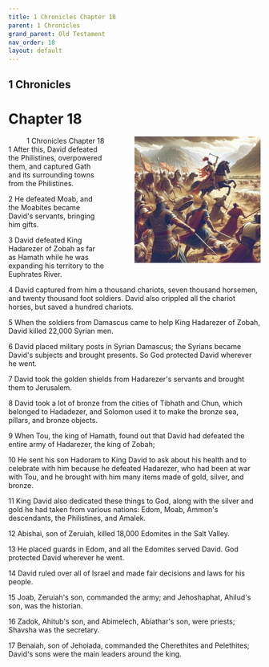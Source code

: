 ```yaml
---
title: 1 Chronicles Chapter 18
parent: 1 Chronicles
grand_parent: Old Testament
nav_order: 18
layout: default
---
```


## 1 Chronicles

# Chapter 18

<div style="clear: both; text-align: right;">
    <div style="max-width: 50%; height: auto; float: right; margin: 0 0 10px 10px; padding-left: 10%;">
        <img src="/assets/Image/1 Chronicles/500/18.jpg" alt="1 Chronicles Chapter 18" class="chapter-image">
    </div>
    <figcaption style="font-size: 14px; text-align: right;">1 Chronicles Chapter 18</figcaption>
</div>
1 After this, David defeated the Philistines, overpowered them, and captured Gath and its surrounding towns from the Philistines.

2 He defeated Moab, and the Moabites became David's servants, bringing him gifts.

3 David defeated King Hadarezer of Zobah as far as Hamath while he was expanding his territory to the Euphrates River.

4 David captured from him a thousand chariots, seven thousand horsemen, and twenty thousand foot soldiers. David also crippled all the chariot horses, but saved a hundred chariots.

5 When the soldiers from Damascus came to help King Hadarezer of Zobah, David killed 22,000 Syrian men.

6 David placed military posts in Syrian Damascus; the Syrians became David's subjects and brought presents. So God protected David wherever he went.

7 David took the golden shields from Hadarezer's servants and brought them to Jerusalem.

8 David took a lot of bronze from the cities of Tibhath and Chun, which belonged to Hadadezer, and Solomon used it to make the bronze sea, pillars, and bronze objects.

9 When Tou, the king of Hamath, found out that David had defeated the entire army of Hadarezer, the king of Zobah;

10 He sent his son Hadoram to King David to ask about his health and to celebrate with him because he defeated Hadarezer, who had been at war with Tou, and he brought with him many items made of gold, silver, and bronze.

11 King David also dedicated these things to God, along with the silver and gold he had taken from various nations: Edom, Moab, Ammon's descendants, the Philistines, and Amalek.

12 Abishai, son of Zeruiah, killed 18,000 Edomites in the Salt Valley.

13 He placed guards in Edom, and all the Edomites served David. God protected David wherever he went.

14 David ruled over all of Israel and made fair decisions and laws for his people.

15 Joab, Zeruiah's son, commanded the army; and Jehoshaphat, Ahilud's son, was the historian.

16 Zadok, Ahitub's son, and Abimelech, Abiathar's son, were priests; Shavsha was the secretary.

17 Benaiah, son of Jehoiada, commanded the Cherethites and Pelethites; David's sons were the main leaders around the king.


